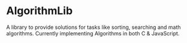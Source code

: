 # AlgorithmLib
A library to provide solutions for tasks like sorting, searching and math algorithms. 
Currently implementing Algorithms in both C & JavaScript.
